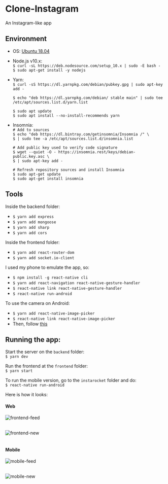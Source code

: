 # Clone-Instagram
An Instagram-like app

## Environment
- OS: [Ubuntu 18.04](http://releases.ubuntu.com/18.04/)
- Node.js v10.x: <br>
    `` $ curl -sL https://deb.nodesource.com/setup_10.x | sudo -E bash - `` <br>
    `` $ sudo apt-get install -y nodejs ``
- Yarn: <br>
    `` $ curl -sS https://dl.yarnpkg.com/debian/pubkey.gpg | sudo apt-key add - ``

    `` $ echo "deb https://dl.yarnpkg.com/debian/ stable main" | sudo tee /etc/apt/sources.list.d/yarn.list ``

    `` $ sudo apt update `` <br>
    `` $ sudo apt install --no-install-recommends yarn `` <br>

- Insomnia: <br>
    `` # Add to sources `` <br>
    `` $ echo "deb https://dl.bintray.com/getinsomnia/Insomnia /" \ `` <br>
    `` $ | sudo tee -a /etc/apt/sources.list.d/insomnia.list ``

    `` # Add public key used to verify code signature `` <br>
    `` $ wget --quiet -O - https://insomnia.rest/keys/debian-public.key.asc \ `` <br>
    `` $ | sudo apt-key add - ``

    `` # Refresh repository sources and install Insomnia `` <br>
    `` $ sudo apt-get update `` <br>
    `` $ sudo apt-get install insomnia ``

## Tools
Inside the backend folder:
- `` $ yarn add express ``
- `` $ yarn add mongoose ``
- `` $ yarn add sharp ``
- `` $ yarn add cors ``

Inside the frontend folder:
- `` $ yarn add react-router-dom ``
- `` $ yarn add socket.io-client ``

I used my phone to emulate the app, so:
- `` $ npm install -g react-native cli ``
- `` $ yarn add react-navigation react-native-gesture-handler ``
- `` $ react-native link react-native-gesture-handler ``
- `` $ react-native run-android ``

To use the camera on Android:
- `` $ yarn add react-native-image-picker ``
- `` $ react-native link react-native-image-picker ``
- Then, follow [this](https://github.com/react-native-community/react-native-image-picker/blob/master/docs/Install.md)

## Running the app:
Start the server on the ``backend`` folder: <br>
``$ yarn dev``

Run the frontend at the ``frontend`` folder: <br>
``$ yarn start``

To run the mobile version, go to the ``instarocket`` folder and do: <br>
``$ react-native run-android``

Here is how it looks:

#### Web

![frontend-feed](/img/frontend-feed.png) <br><br>

![frontend-new](/img/frontend-new.png) <br><br>

#### Mobile

![mobile-feed](/img/mobile-feed.jpg) <br><br>

![mobile-new](/img/mobile-new.jpg)